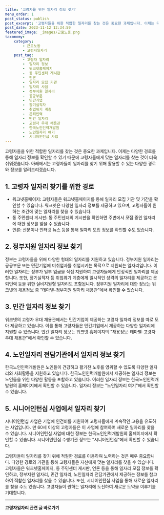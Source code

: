 ```yaml
---
title: '고령자를 위한 일자리 정보 찾기'
menu_order: 1
post_status: publish
post_excerpt: '고령자들을 위한 적합한 일자리를 찾는 것은 중요한 과제입니다. 이제는 다양한 경로를 통해 일자리 정보를 확인할 수 있기 때문에 고령자들에게 맞는 일자리를 찾는 것이 더욱 쉬워졌습니다. 아래에서는 고령자들이 일자리를 찾기 위해 활용할 수 있는 다양한 경로와 정보를 알려드리겠습니다.'
post_date: 2023-11-12 12:34:59
featured_image: _images/근로노동.png
taxonomy:
    category:
        - 근로노동
        - 고령자일자리
    post_tag:
        - 고령자 일자리
        -  일자리 정보
        -  워크넷홈페이지
        -  동 주민센터 게시판
        -  언론
        -  일자리 모집 기관
        -  일자리 사업
        -  정부지원 일자리
        -  공공부문
        -  민간기업
        -  장기실직자
        -  취업위기 계층
        -  은퇴인력
        -  민간 일자리
        -  고령자 우대 채용관
        -  한국노인인력개발원
        -  노인일자리 여기
        -  시니어인턴십 사업
---
```



고령자들을 위한 적합한 일자리를 찾는 것은 중요한 과제입니다. 이제는 다양한 경로를 통해 일자리 정보를 확인할 수 있기 때문에 고령자들에게 맞는 일자리를 찾는 것이 더욱 쉬워졌습니다. 아래에서는 고령자들이 일자리를 찾기 위해 활용할 수 있는 다양한 경로와 정보를 알려드리겠습니다.

## 1. 고령자 일자리 찾기를 위한 경로

- 워크넷홈페이지: 고령자들은 워크넷홈페이지를 통해 일자리 모집 기관 및 기간을 확인할 수 있습니다. 워크넷은 다양한 일자리 정보를 제공하고 있으며, 고령자들이 원하는 조건에 맞는 일자리를 찾을 수 있습니다.
- 동 주민센터 게시판: 동 주민센터의 게시판을 확인하면 주변에서 모집 중인 일자리에 대한 정보를 얻을 수 있습니다.
- 언론: 신문이나 인터넷 뉴스 등을 통해 일자리 모집 정보를 확인할 수도 있습니다.

## 2. 정부지원 일자리 정보 찾기

정부는 고령자들을 위해 다양한 형태의 일자리를 지원하고 있습니다. 정부지원 일자리는 공공부문 또는 민간기업에 미취업자를 취업시키는 목적으로 지원되는 일자리입니다. 이러한 일자리는 정부가 일부 임금을 직접 지원하여 고령자들에게 안정적인 일자리를 제공합니다. 또한, 장기실직자 등 취업위기 계층에게 일시적인 성격의 일자리를 제공하고 은퇴인력 등을 위한 실비지원형 일자리도 포함됩니다. 정부지원 일자리에 대한 정보는 워크넷의 채용정보 중 "테마별-정부지원 일자리 채용관"에서 확인할 수 있습니다.

## 3. 민간 일자리 정보 찾기

워크넷의 고령자 우대 채용관에서는 민간기업이 제공하는 고령자 일자리 정보를 따로 모아 제공하고 있습니다. 이를 통해 고령자들은 민간기업에서 제공하는 다양한 일자리에 지원할 수 있습니다. 민간 일자리 정보는 워크넷 홈페이지의 "채용정보-테마별-고령자 우대 채용관"에서 확인할 수 있습니다.

## 4. 노인일자리 전담기관에서 일자리 정보 찾기

한국노인인력개발원은 노인들이 건강하고 활기찬 노후를 영위할 수 있도록 다양한 일자리와 사회활동을 지원하고 있습니다. 한국노인인력개발원에서 제공하는 일자리 정보는 노인들을 위한 다양한 활동을 포함하고 있습니다. 이러한 일자리 정보는 한국노인인력개발원의 홈페이지에서 확인할 수 있습니다. 일자리 정보는 "노인일자리 여기"에서 확인할 수 있습니다.

## 5. 시니어인턴십 사업에서 일자리 찾기

시니어인턴십 사업은 기업에 인건비를 지원하여 고령자들에게 계속적인 고용을 유도하는 사업입니다. 만 60세 이상의 고령자들은 이 사업에 참여하여 새로운 일자리를 찾을 수 있습니다. 시니어인턴십 사업에 대한 정보는 한국노인인력개발원의 홈페이지에서 확인할 수 있습니다. 시니어인턴십 수행기관 정보는 "시니어인턴십"에서 확인할 수 있습니다.

고령자들이 일자리를 찾기 위해 적절한 경로를 이용하여 노력하는 것은 매우 중요합니다. 다양한 경로와 기관을 통해 고령자들은 자신에게 맞는 일자리를 찾을 수 있습니다. 고령자들은 워크넷홈페이지, 동 주민센터 게시판, 언론 등을 통해 일자리 모집 정보를 확인하고, 정부지원 일자리, 민간 일자리, 노인일자리 전담기관에서 제공하는 정보를 참고하여 적합한 일자리를 찾을 수 있습니다. 또한, 시니어인턴십 사업을 통해 새로운 일자리를 찾을 수도 있습니다. 고령자들이 원하는 일자리에 도전하여 새로운 도약을 이루기를 기대합니다.
<!-- wp:separator -->
<hr class="wp-block-separator has-alpha-channel-opacity"/>
<!-- /wp:separator -->

<!-- wp:group {"backgroundColor":"base","layout":{"type":"constrained"}} -->
<div class="wp-block-group has-base-background-color has-background"><!-- wp:paragraph {"align":"center","fontSize":"medium"} -->
<p class="has-text-align-center has-large-font-size"><strong>고령자일자리 관련 글 바로가기</strong></p>
<!-- /wp:paragraph -->


<!-- wp:latest-posts
{"categories":[{"id":10558,"count":19,"description":"","link":"https://uknowlaw.com/category/%ea%b3%a0%eb%a0%b9%ec%9e%90%ec%9d%bc%ec%9e%90%eb%a6%ac/","name":"고령자일자리","slug":"고령자일자리","taxonomy":"category","parent":0,"meta":[],"_links":{"self":[{"href":"https://uknowlaw.com/wp-json/wp/v2/categories/10558"}],"collection":[{"href":"https://uknowlaw.com/wp-json/wp/v2/categories"}],"about":[{"href":"https://uknowlaw.com/wp-json/wp/v2/taxonomies/category"}],"wp:post_type":[{"href":"https://uknowlaw.com/wp-json/wp/v2/posts?categories=10558"}],"curies":[{"name":"wp","href":"https://api.w.org/{rel}","templated":true}]}}],"postsToShow":100,"excerptLength":28,"postLayout":"grid","columns":2,"featuredImageAlign":"left","featuredImageSizeSlug":"large","fontSize":"small"} /--></div>
<!-- /wp:group -->